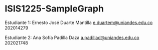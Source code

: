 # ISIS1225-SampleGraph

Estudiante 1: Ernesto José Duarte Mantilla e.duartem@uniandes.edu.co 202014279

Estudiante 2: Ana Sofía Padilla Daza a.padillad@uniandes.edu.co 202021748